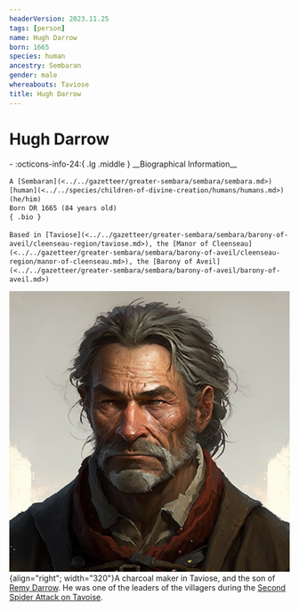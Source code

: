 ```yaml
---
headerVersion: 2023.11.25
tags: [person]
name: Hugh Darrow
born: 1665
species: human
ancestry: Sembaran
gender: male
whereabouts: Taviose
title: Hugh Darrow
---
```

# Hugh Darrow
<div class="grid cards ext-narrow-margin ext-one-column" markdown>
- :octicons-info-24:{ .lg .middle } __Biographical Information__

    A [Sembaran](<../../gazetteer/greater-sembara/sembara/sembara.md>) [human](<../../species/children-of-divine-creation/humans/humans.md>) (he/him)  
    Born DR 1665 (84 years old)  
    { .bio }

    Based in [Taviose](<../../gazetteer/greater-sembara/sembara/barony-of-aveil/cleenseau-region/taviose.md>), the [Manor of Cleenseau](<../../gazetteer/greater-sembara/sembara/barony-of-aveil/cleenseau-region/manor-of-cleenseau.md>), the [Barony of Aveil](<../../gazetteer/greater-sembara/sembara/barony-of-aveil/barony-of-aveil.md>)
</div>


![Hugh Darrow](../../assets/hugh-darrow.png){align="right"; width="320"}A charcoal maker in Taviose, and the son of [Remy Darrow](<./remy-darrow.md>). He was one of the leaders of the villagers during the [Second Spider Attack on Tavoise](<../../events/1700s/1719/10/second-spider-attack-on-tavoise.md>).

